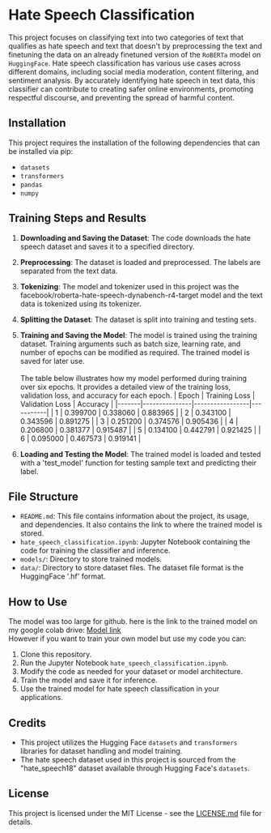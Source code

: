 # Hate Speech Classification

This project focuses on classifying text into two categories of text that qualifies as hate speech and text that doesn't by preprocessing the text and finetuning the data on an already finetuned version of the `RoBERTa` model on `HuggingFace`. Hate speech classification has various use cases across different domains, including social media moderation, content filtering, and sentiment analysis. By accurately identifying hate speech in text data, this classifier can contribute to creating safer online environments, promoting respectful discourse, and preventing the spread of harmful content. 


## Installation

This project requires the installation of the following dependencies that can be installed via pip:
- `datasets`
- `transformers`
- `pandas`
- `numpy`

## Training Steps and Results

1. **Downloading and Saving the Dataset**: The code downloads the hate speech dataset and saves it to a specified directory.

2. **Preprocessing**: The dataset is loaded and preprocessed. The labels are separated from the text data.

3. **Tokenizing**: The model and tokenizer used in this project was the facebook/roberta-hate-speech-dynabench-r4-target model and the text data is tokenized using its tokenizer.

4. **Splitting the Dataset**: The dataset is split into training and testing sets.

5. **Training and Saving the Model**: The model is trained using the training dataset. Training arguments such as batch size, learning rate, and number of epochs can be modified as required. The trained model is saved for later use. </br></br>
   The table below illustrates how my model performed during training over six epochs. It provides a detailed view of the training loss, validation loss, and accuracy for each epoch.
   | Epoch | Training Loss | Validation Loss | Accuracy  |
   |-------|---------------|-----------------|-----------|
   | 1     | 0.399700      | 0.338060        | 0.883965  |
   | 2     | 0.343100      | 0.343596        | 0.891275  |
   | 3     | 0.251200      | 0.374576        | 0.905436  |
   | 4     | 0.206800      | 0.381377        | 0.915487  |
   | 5     | 0.134100      | 0.442791        | 0.921425  |
   | 6     | 0.095000      | 0.467573        | 0.919141  |

7. **Loading and Testing the Model**: The trained model is loaded and tested with a 'test_model' function for testing sample text and predicting their label.

## File Structure

- `README.md`: This file contains information about the project, its usage, and dependencies. It also contains the link to where the trained model is stored.
- `hate_speech_classification.ipynb`: Jupyter Notebook containing the code for training the classifier and inference.
- `models/`: Directory to store trained models.
- `data/`: Directory to store dataset files. The dataset file format is the HuggingFace '.hf' format.

## How to Use
The model was too large for github. here is the link to the trained model on my google colab drive:
<a href="https://drive.google.com/drive/folders/1G2pdxRgoREHW6_jKX5zufle2w70pcdoj?usp=sharing">Model link</a>
</br>
However if you want to train your own model but use my code you can:
1. Clone this repository.
2. Run the Jupyter Notebook `hate_speech_classification.ipynb`.
3. Modify the code as needed for your dataset or model architecture.
4. Train the model and save it for inference.
5. Use the trained model for hate speech classification in your applications.

## Credits

- This project utilizes the Hugging Face `datasets` and `transformers` libraries for dataset handling and model training.
- The hate speech dataset used in this project is sourced from the "hate_speech18" dataset available through Hugging Face's `datasets`.

## License

This project is licensed under the MIT License - see the [LICENSE.md](LICENSE.md) file for details.
